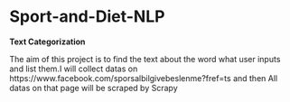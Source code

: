 # Sport-and-Diet-NLP

**Text Categorization**
<p>
The aim of this project is to find the text about the word what user inputs and list them.I will collect datas on https://www.facebook.com/sporsalbilgivebeslenme?fref=ts and then All datas on that page will be scraped by Scrapy
</p>

